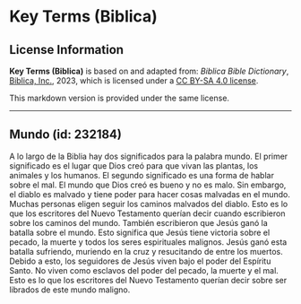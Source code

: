 # Key Terms (Biblica)

## License Information

**Key Terms (Biblica)** is based on and adapted from: _Biblica Bible Dictionary_, [Biblica, Inc.](https://www.biblica.com/), 2023, which is licensed under a [CC BY-SA 4.0 license](https://creativecommons.org/licenses/by-sa/4.0/legalcode.en).

This markdown version is provided under the same license.



--------------------------------

## Mundo (id: 232184)

A lo largo de la Biblia hay dos significados para la palabra mundo. El primer significado es el lugar que Dios creó para que vivan las plantas, los animales y los humanos. El segundo significado es una forma de hablar sobre el mal. El mundo que Dios creó es bueno y no es malo. Sin embargo, el diablo es malvado y tiene poder para hacer cosas malvadas en el mundo. Muchas personas eligen seguir los caminos malvados del diablo. Esto es lo que los escritores del Nuevo Testamento querían decir cuando escribieron sobre los caminos del mundo. También escribieron que Jesús ganó la batalla sobre el mundo. Esto significa que Jesús tiene victoria sobre el pecado, la muerte y todos los seres espirituales malignos. Jesús ganó esta batalla sufriendo, muriendo en la cruz y resucitando de entre los muertos. Debido a esto, los seguidores de Jesús viven bajo el poder del Espíritu Santo. No viven como esclavos del poder del pecado, la muerte y el mal. Esto es lo que los escritores del Nuevo Testamento querían decir sobre ser librados de este mundo maligno.


